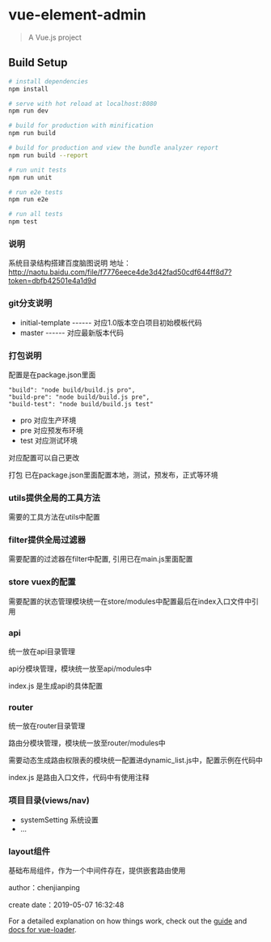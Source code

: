 # vue-element-admin

> A Vue.js project

## Build Setup

``` bash
# install dependencies
npm install

# serve with hot reload at localhost:8080
npm run dev

# build for production with minification
npm run build

# build for production and view the bundle analyzer report
npm run build --report

# run unit tests
npm run unit

# run e2e tests
npm run e2e

# run all tests
npm test
```

### 说明
系统目录结构搭建百度脑图说明
地址：http://naotu.baidu.com/file/f7776eece4de3d42fad50cdf644ff8d7?token=dbfb42501e4a1d9d

### git分支说明
- initial-template        ------ 对应1.0版本空白项目初始模板代码
- master     ------ 对应最新版本代码

### 打包说明
配置是在package.json里面
```shell
"build": "node build/build.js pro",
"build-pre": "node build/build.js pre",
"build-test": "node build/build.js test"
```
- pro 对应生产环境
- pre 对应预发布环境
- test 对应测试环境

对应配置可以自己更改

打包
已在package.json里面配置本地，测试，预发布，正式等环境

### utils提供全局的工具方法
需要的工具方法在utils中配置

### filter提供全局过滤器
需要配置的过滤器在filter中配置, 引用已在main.js里面配置

### store vuex的配置
需要配置的状态管理模块统一在store/modules中配置最后在index入口文件中引用

### api
统一放在api目录管理

api分模块管理，模块统一放至api/modules中

index.js 是生成api的具体配置

### router
统一放在router目录管理

路由分模块管理，模块统一放至router/modules中

需要动态生成路由权限表的模块统一配置进dynamic_list.js中，配置示例在代码中

index.js 是路由入口文件，代码中有使用注释

### 项目目录(views/nav)
- systemSetting 系统设置
- ...

### layout组件
基础布局组件，作为一个中间件存在，提供嵌套路由使用

author：chenjianping

create date：2019-05-07 16:32:48

For a detailed explanation on how things work, check out the [guide](http://vuejs-templates.github.io/webpack/) and [docs for vue-loader](http://vuejs.github.io/vue-loader).
